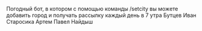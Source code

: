 Погодный бот, в котором с помощью команды /setcity вы можете добавить город и получать рассылку каждый день в 7 утра 
Бутцев Иван 
Старосика Артем
Павел Найдыш
